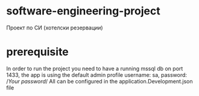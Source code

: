 # software-engineering-project

Проект по СИ (хотелски резервации)

# prerequisite

In order to run the project you need to have a running mssql db on port 1433, the app is using the default admin profile username: sa, password: /_Your password_/
All can be configured in the application.Development.json file
